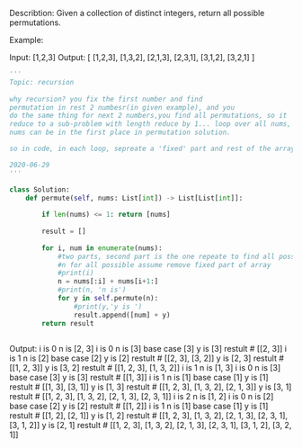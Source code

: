 Describtion:
Given a collection of distinct integers, return all possible permutations.

Example:

Input: [1,2,3]
Output:
[
  [1,2,3],
  [1,3,2],
  [2,1,3],
  [2,3,1],
  [3,1,2],
  [3,2,1]
]

```python
'''
Topic: recursion
 
why recursion? you fix the first number and find
permutation in rest 2 numbesr(in given example), and you
do the same thing for next 2 numbers,you find all permutations, so it 
reduce to a sub-problem with length reduce by 1... loop over all nums, i.e. all 
nums can be in the first place in permutation solution.

so in code, in each loop, sepreate a 'fixed' part and rest of the array

2020-06-29
'''

class Solution:
    def permute(self, nums: List[int]) -> List[List[int]]:
         
        if len(nums) <= 1: return [nums]
        
        result = []
        
        for i, num in enumerate(nums):
            #two parts, second part is the one repeate to find all possible permutation
            #n for all possible assume remove fixed part of array
            #print(i)
            n = nums[:i] + nums[i+1:]
            #print(n, 'n is')
            for y in self.permute(n):
                #print(y,'y is ')
                result.append([num] + y)
        return result
        
```
Output:
i is  0
n is [2, 3]
i is  0
n is [3]
base case [3]
y is  [3]
restult # [[2, 3]]
i is  1
n is [2]
base case [2]
y is  [2]
restult # [[2, 3], [3, 2]]
y is  [2, 3]
restult # [[1, 2, 3]]
y is  [3, 2]
restult # [[1, 2, 3], [1, 3, 2]]
i is  1
n is [1, 3]
i is  0
n is [3]
base case [3]
y is  [3]
restult # [[1, 3]]
i is  1
n is [1]
base case [1]
y is  [1]
restult # [[1, 3], [3, 1]]
y is  [1, 3]
restult # [[1, 2, 3], [1, 3, 2], [2, 1, 3]]
y is  [3, 1]
restult # [[1, 2, 3], [1, 3, 2], [2, 1, 3], [2, 3, 1]]
i is  2
n is [1, 2]
i is  0
n is [2]
base case [2]
y is  [2]
restult # [[1, 2]]
i is  1
n is [1]
base case [1]
y is  [1]
restult # [[1, 2], [2, 1]]
y is  [1, 2]
restult # [[1, 2, 3], [1, 3, 2], [2, 1, 3], [2, 3, 1], [3, 1, 2]]
y is  [2, 1]
restult # [[1, 2, 3], [1, 3, 2], [2, 1, 3], [2, 3, 1], [3, 1, 2], [3, 2, 1]]


